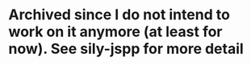 

# Archived since I do not intend to work on it anymore (at least for now). See sily-jspp for more detail
